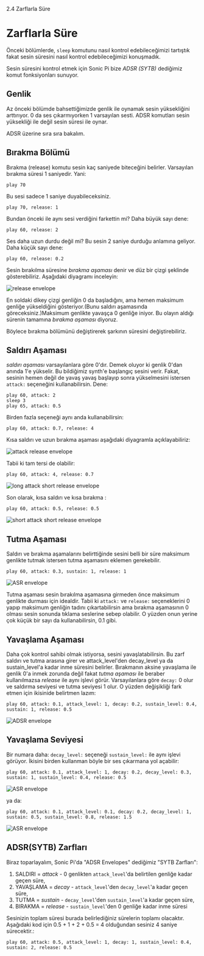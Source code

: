 2.4 Zarflarla Süre

# Zarflarla Süre

Önceki bölümlerde, `sleep` komutunu nasıl kontrol edebileceğimizi tartıştık fakat sesin süresini nasıl kontrol edebileceğimizi
konuşmadık.

Sesin süresini kontrol etmek için Sonic Pi bize *ADSR (SYTB)* dediğimiz komut fonksiyonları sunuyor.

## Genlik

Az önceki bölümde bahsettiğimizde genlik ile oynamak sesin yüksekliğini arttırıyor. 0 da ses çıkarmıyorken 1 varsayılan sesti. ADSR
komutları sesin yüksekliği ile değil sesin süresi ile oynar.

ADSR üzerine sıra sıra bakalım.

## Bırakma Bölümü

Bırakma (release) komutu sesin kaç saniyede biteceğini belirler. Varsayılan bırakma süresi 1 saniyedir. Yani:

```
play 70
```

Bu sesi sadece 1 saniye duyabileceksiniz.

```
play 70, release: 1
```

Bundan önceki ile aynı sesi verdiğini farkettin mi? Daha büyük sayı dene:

```
play 60, release: 2
```

Ses daha uzun durdu değil mi? Bu sesin 2 saniye durduğu anlamına geliyor. Daha küçük sayı dene:

```
play 60, release: 0.2
```

Sesin bırakılma süresine *bırakma aşaması* denir ve düz bir çizgi şeklinde gösterebiliriz. Aşağıdaki diyagramı inceleyin:

![release envelope](../images/tutorial/env-release.png)

En soldaki dikey çizgi genliğin 0 da başladığını, ama hemen maksimum genliğe yükseldiğini gösteriyor.(Bunu saldırı aşamasında
göreceksiniz.)Maksimum genlikte yavaşça 0 genliğe iniyor. Bu olayın aldığı sürenin tamamına *bırakma aşaması* diyoruz.

Böylece bırakma bölümünü değiştirerek şarkının süresini değiştirebiliriz.

## Saldırı Aşaması

*saldırı aşaması* varsayılanlara göre 0'dır. Demek oluyor ki genlik 0'dan anında 1'e yükselir. Bu bildiğimiz synth'e başlangıç sesini
verir. Fakat, sesinin hemen değil de yavaş yavaş başlayıp sonra yükselmesini istersen `attack:` seçeneğini kullanabilirsin. Dene:

```
play 60, attack: 2
sleep 3
play 65, attack: 0.5
```

Birden fazla seçeneği aynı anda kullanabilirsin:

```
play 60, attack: 0.7, release: 4
```

Kısa saldırı ve uzun bırakma aşaması aşağıdaki diyagramla açıklayabiliriz:

![attack release envelope](../images/tutorial/env-attack-release.png)

Tabii ki tam tersi de olabilir:

```
play 60, attack: 4, release: 0.7
```

![long attack short release envelope](../images/tutorial/env-long-attack-short-release.png)

Son olarak, kısa saldırı ve kısa bırakma :

```
play 60, attack: 0.5, release: 0.5
```

![short attack short release envelope](../images/tutorial/env-short-attack-short-release.png)

## Tutma Aşaması

Saldırı ve bırakma aşamalarını belirttiğinde sesini belli bir süre maksimum genlikte tutmak istersen tutma aşamasını eklemen
gerekebilir.

```
play 60, attack: 0.3, sustain: 1, release: 1
```

![ASR envelope](../images/tutorial/env-attack-sustain-release.png)

Tutma aşaması sesin bırakılma aşamasına girmeden önce maksimum genlikte durması için idealdir. Tabii ki `attack:` ve `release:` 
seçeneklerini 0 yapıp maksimum genliğin tadını çıkartabilirsin ama bırakma aşamasının 0 olması sesin sonunda tıklama seslerine sebep
olabilir. O yüzden onun yerine çok küçük bir sayı da kullanabilirsin, 0.1 gibi.

## Yavaşlama Aşaması

Daha çok kontrol sahibi olmak istiyorsa, sesini yavaşlatabilirsin. Bu zarf saldırı ve tutma arasına girer ve attack_level'den
decay_level ya da sustain_level'a kadar inme süresini belirler. Bırakmanın aksine yavaşlama ile genlik 0'a inmek zorunda değil fakat
*tutma aşaması* ile beraber kullanılmazsa *release* ile aynı işlevi görür.
Varsayılanlara göre `decay:` 0 olur ve saldırma seviyesi ve tutma seviyesi 1 olur. O yüzden değişikliği fark etmen için ikisinide
belirtmen lazım:

```
play 60, attack: 0.1, attack_level: 1, decay: 0.2, sustain_level: 0.4, sustain: 1, release: 0.5
```

![ADSR envelope](../images/tutorial/env-attack-decay-sustain-release.png)

## Yavaşlama Seviyesi

Bir numara daha: `decay_level:` seçeneği `sustain_level:` ile aynı işlevi görüyor. İkisini birden kullanman böyle bir ses çıkarmana yol
açabilir:

```
play 60, attack: 0.1, attack_level: 1, decay: 0.2, decay_level: 0.3, sustain: 1, sustain_level: 0.4, release: 0.5
```

![ASR envelope](../images/tutorial/env-decay-level.png)

ya da:

```
play 60, attack: 0.1, attack_level: 0.1, decay: 0.2, decay_level: 1, sustain: 0.5, sustain_level: 0.8, release: 1.5
```

![ASR envelope](../images/tutorial/env-decay-level-2.png)

## ADSR(SYTB) Zarfları

Biraz toparlayalım, Sonic Pi'da "ADSR Envelopes" dediğimiz "SYTB Zarfları":

1. SALDIRI = *attack* - 0 genlikten `attack_level`'da belirtilen genliğe kadar geçen süre,
2. YAVAŞLAMA = *decay* - `attack_level`'den  `decay_level`'a kadar geçen süre,
3. TUTMA = *sustain* - `decay_level`'den `sustain_level`'a kadar geçen süre,
4. BIRAKMA = *release* -  `sustain_level`'den 0 genliğe kadar inme süresi

Sesinizin toplam süresi burada belirlediğiniz sürelerin toplamı olacaktır. Aşağıdaki kod için 0.5 + 1 + 2 + 0.5 = 4 olduğundan sesiniz 4
saniye sürecektir.:

```
play 60, attack: 0.5, attack_level: 1, decay: 1, sustain_level: 0.4, sustain: 2, release: 0.5
```

